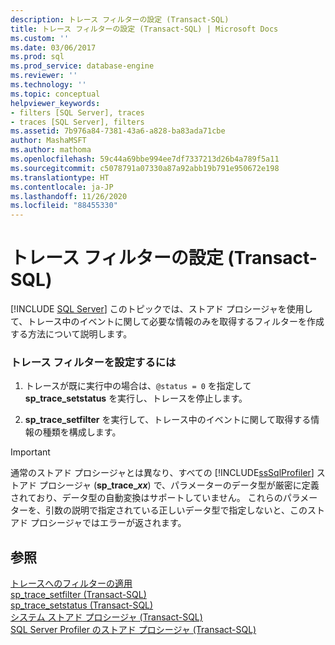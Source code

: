 ```yaml
---
description: トレース フィルターの設定 (Transact-SQL)
title: トレース フィルターの設定 (Transact-SQL) | Microsoft Docs
ms.custom: ''
ms.date: 03/06/2017
ms.prod: sql
ms.prod_service: database-engine
ms.reviewer: ''
ms.technology: ''
ms.topic: conceptual
helpviewer_keywords:
- filters [SQL Server], traces
- traces [SQL Server], filters
ms.assetid: 7b976a84-7381-43a6-a828-ba83ada71cbe
author: MashaMSFT
ms.author: mathoma
ms.openlocfilehash: 59c44a69bbe994ee7df7337213d26b4a789f5a11
ms.sourcegitcommit: c5078791a07330a87a92abb19b791e950672e198
ms.translationtype: HT
ms.contentlocale: ja-JP
ms.lasthandoff: 11/26/2020
ms.locfileid: "88455330"
---
```

# <a name="set-a-trace-filter-transact-sql"></a>トレース フィルターの設定 (Transact-SQL)
 [!INCLUDE [SQL Server](../../includes/applies-to-version/sqlserver.md)]
  このトピックでは、ストアド プロシージャを使用して、トレース中のイベントに関して必要な情報のみを取得するフィルターを作成する方法について説明します。  
  
### <a name="to-set-a-trace-filter"></a>トレース フィルターを設定するには  
  
1.  トレースが既に実行中の場合は、`@status = 0` を指定して **sp_trace_setstatus** を実行し、トレースを停止します。  
  
2.  **sp_trace_setfilter** を実行して、トレース中のイベントに関して取得する情報の種類を構成します。  

> [!IMPORTANT]  
>  通常のストアド プロシージャとは異なり、すべての [!INCLUDE[ssSqlProfiler](../../includes/sssqlprofiler-md.md)] ストアド プロシージャ (**sp_trace\__xx_**) で、パラメーターのデータ型が厳密に定義されており、データ型の自動変換はサポートしていません。 これらのパラメーターを、引数の説明で指定されている正しいデータ型で指定しないと、このストアド プロシージャではエラーが返されます。  
  
## <a name="see-also"></a>参照  
 [トレースへのフィルターの適用](../../relational-databases/sql-trace/filter-a-trace.md)   
 [sp_trace_setfilter &#40;Transact-SQL&#41;](../../relational-databases/system-stored-procedures/sp-trace-setfilter-transact-sql.md)   
 [sp_trace_setstatus &#40;Transact-SQL&#41;](../../relational-databases/system-stored-procedures/sp-trace-setstatus-transact-sql.md)   
 [システム ストアド プロシージャ &#40;Transact-SQL&#41;](../../relational-databases/system-stored-procedures/system-stored-procedures-transact-sql.md)   
 [SQL Server Profiler のストアド プロシージャ &#40;Transact-SQL&#41;](../../relational-databases/system-stored-procedures/sql-server-profiler-stored-procedures-transact-sql.md)  
  
  
